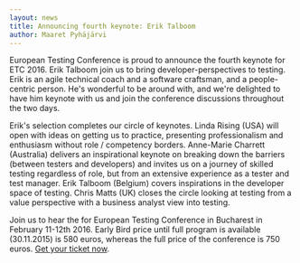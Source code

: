 ```yaml
---
layout: news
title: Announcing fourth keynote: Erik Talboom
author: Maaret Pyhäjärvi
---
```


European Testing Conference is proud to announce the fourth keynote for ETC 2016. Erik Talboom join us to bring developer-perspectives to testing. Erik is an agile technical coach and a software craftsman, and a people-centric person. He's wonderful to be around with, and we're delighted to have him keynote with us and join the conference discussions throughout the two days.

Erik's selection completes our circle of keynotes. Linda Rising (USA) will open with ideas on getting us to practice, presenting professionalism and enthusiasm without role / competency borders. Anne-Marie Charrett (Australia) delivers an inspirational keynote on breaking down the barriers (between testers and developers) and invites us on a journey of skilled testing regardless of role, but from an extensive experience as a tester and test manager. Erik Talboom (Belgium) covers inspirations in the developer space of testing. Chris Matts (UK) closes the circle looking at testing from a value perspective with a business analyst view into testing.   

Join us to hear the for European Testing Conference in Bucharest in February 11-12th 2016.  Early Bird price until full program is available (30.11.2015) is 580 euros, whereas the full price of the conference is 750 euros. [Get your ticket now](https://holvi.com/shop/EuroTestingConf/product/307fb905d2067da1cf9c6a68c2e31e33/).
